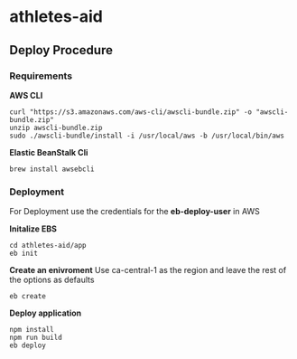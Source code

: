 # athletes-aid

## Deploy Procedure 

### Requirements 

**AWS CLI**
```
curl "https://s3.amazonaws.com/aws-cli/awscli-bundle.zip" -o "awscli-bundle.zip"
unzip awscli-bundle.zip
sudo ./awscli-bundle/install -i /usr/local/aws -b /usr/local/bin/aws
```

**Elastic BeanStalk Cli**
```
brew install awsebcli
```

### Deployment

For Deployment use the credentials for the **eb-deploy-user** in AWS

**Initalize EBS**
```
cd athletes-aid/app
eb init
```
**Create an enivroment**
Use ca-central-1 as the region and leave the rest of the options as defaults
```
eb create
```
**Deploy application**
```
npm install
npm run build
eb deploy
```

